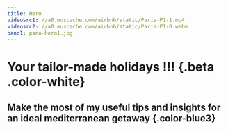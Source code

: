 ```yaml
---
title: Hero
videosrc1: //a0.muscache.com/airbnb/static/Paris-P1-1.mp4
videosrc2: //a0.muscache.com/airbnb/static/Paris-P1-0.webm
pano1: pano-hero1.jpg
---
```


# Your tailor-made holidays !!! {.beta .color-white}
## Make the most of my useful tips and insights for an ideal mediterranean getaway {.color-blue3}